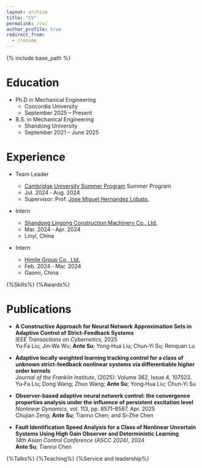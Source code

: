 ```yaml
---
layout: archive
title: "CV"
permalink: /cv/
author_profile: true
redirect_from:
  - /resume
---
```


{% include base_path %}

Education
======
* Ph.D in Mechanical Engineering<br>
  * Concordia University
  * September 2025 – Present
* B.S. in Mechanical Engineering
  * Shandong University
  * September 2021 – June 2025

Experience
======
* Team Leader
  * [Cambridge University Summer Program](https://www.cam.ac.uk/) Summer Program
  * Jul. 2024 ‑ Aug. 2024
  * Supervisor: Prof. [Jose Miguel Hernandez Lobato.](https://jmhl.org/)

* Intern
  * [Shandong Lingong Construction Machinery Co., Ltd.](https://www.sdlg.com/)
  * Mar. 2024 ‑ Apr. 2024
  * Linyi, China

* Intern
  * [Himile Group Co., Ltd.](https://www.himile.com/)
  * Feb. 2024 ‑ Mar. 2024
  * Gaomi, China
 
{%Skills%}
{%Awards%}

Publications
======
* **A Constructive Approach for Neural Network Approximation Sets in Adaptive Control of Strict‑Feedback Systems**  
  *IEEE Transactions on Cybernetics*, 2025  
  Yu‑Fa Liu; Jin‑Wa Wu; **Ante Su**; Yong‑Hua Liu; Chun‑Yi Su; Renquan Lu

* **Adaptive locally weighted learning tracking control for a class of unknown strict-feedback nonlinear systems via differentiable higher order kernels**  
  *Journal of the Franklin Institute*, (2025): Volume 362, Issue 4, 107523.  
  Yu‑Fa Liu; Dong Wang; Zhuo Wang; **Ante Su**; Yong‑Hua Liu; Chun‑Yi Su

* **Observer-based adaptive neural network control: the convergence properties analysis under the influence of persistent excitation level**  
  *Nonlinear Dynamics*, vol. 113, pp. 8571–8587, Apr. 2025  
  Chujian Zeng; **Ante Su**; Tianrui Chen; and Si‑Zhe Chen
  
* **Fault Identification Speed Analysis for a Class of Nonlinear Uncertain Systems Using High Gain Observer and Deterministic Learning**  
  *14th Asian Control Conference (ASCC 2024)*, 2024  
  **Ante Su**; Tianrui Chen
  
  
{%Talks%}
{%Teaching%}
{%Service and leadership%}

